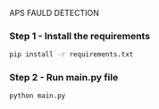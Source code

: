 APS FAULD DETECTION

### Step 1 - Install the requirements

```bash
pip install -r requirements.txt
```

### Step 2 - Run main.py file

```bash
python main.py
```
